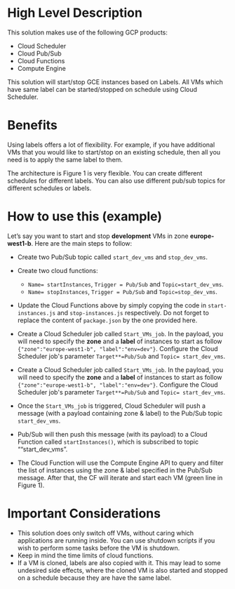
# High Level Description
This solution makes use of the following GCP products: 
- Cloud Scheduler
- Cloud Pub/Sub
- Cloud Functions
- Compute Engine

This solution will start/stop GCE instances based on Labels.  All VMs which have same label can be started/stopped on schedule using Cloud Scheduler.

# Benefits
Using labels offers a lot of flexibility. For example, if you have additional VMs that you would like to start/stop on an existing schedule, then all you need is to apply the same label to them.

The architecture is Figure 1 is very flexible. You can create different schedules for different labels. You can also use different pub/sub topics for different schedules or labels.

# How to use this (example)
Let’s say you want to start and stop **development** VMs in zone **europe-west1-b**. Here are the main steps to follow: 
- Create two Pub/Sub topic called `start_dev_vms` and `stop_dev_vms`.

- Create two cloud functions: 
  - `Name= startInstances`, `Trigger = Pub/Sub` and `Topic=start_dev_vms`.
  - `Name= stopInstances`, `Trigger = Pub/Sub` and `Topic=stop_dev_vms`.
  
- Update the Cloud Functions above by simply copying the code in `start-instances.js` and `stop-instances.js` respectively. Do not forget to replace the content of `package.json` by the one provided here.  

- Create a Cloud Scheduler job called `Start_VMs_job`. In the payload, you will need to specify the **zone** and a  **label** of instances to start as follow `{"zone":"europe-west1-b", "label":"env=dev"}`. Configure the Cloud Scheduler job's parameter `Target**=Pub/Sub` and `Topic= start_dev_vms`. 

- Create a Cloud Scheduler job called `Start_VMs_job`. In the payload, you will need to specify the **zone** and a  **label** of instances to start as follow `{"zone":"europe-west1-b", "label":"env=dev"}`. Configure the Cloud Scheduler job's parameter `Target**=Pub/Sub` and `Topic= start_dev_vms`. 

- Once the `Start_VMs_job` is triggered, Cloud Scheduler will push a message (with a payload containing zone & label) to the Pub/Sub topic `start_dev_vms`.
- Pub/Sub will then push this message (with its payload) to a Cloud Function called `startInstances()`, which is subscribed to topic ““start_dev_vms”.
- The Cloud Function will use the Compute Engine API to query and filter the list of instances using the zone & label specified in the Pub/Sub message. After that, the CF will iterate and start each VM (green line in Figure 1).


# Important Considerations
- This solution does only switch off VMs, without caring which applications are running inside. You can use shutdown scripts if you wish to perform some tasks before the VM is shutdown.
- Keep in mind the time limits of  cloud functions. 
- If a VM is cloned, labels are also copied with it. This may lead to some undesired side effects, where the cloned VM is also started and stopped on a schedule because they are have the same label.
